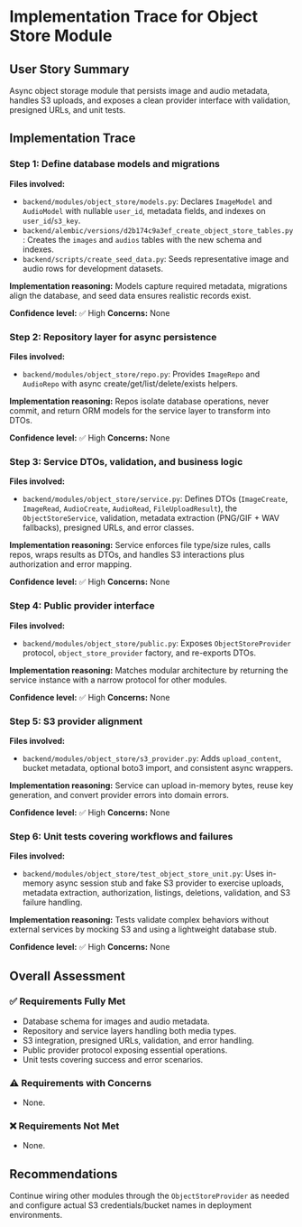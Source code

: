 # Implementation Trace for Object Store Module

## User Story Summary
Async object storage module that persists image and audio metadata, handles S3 uploads, and exposes a clean provider interface with validation, presigned URLs, and unit tests.

## Implementation Trace

### Step 1: Define database models and migrations
**Files involved:**
- `backend/modules/object_store/models.py`: Declares `ImageModel` and `AudioModel` with nullable `user_id`, metadata fields, and indexes on `user_id`/`s3_key`.
- `backend/alembic/versions/d2b174c9a3ef_create_object_store_tables.py`: Creates the `images` and `audios` tables with the new schema and indexes.
- `backend/scripts/create_seed_data.py`: Seeds representative image and audio rows for development datasets.

**Implementation reasoning:** Models capture required metadata, migrations align the database, and seed data ensures realistic records exist.

**Confidence level:** ✅ High
**Concerns:** None

### Step 2: Repository layer for async persistence
**Files involved:**
- `backend/modules/object_store/repo.py`: Provides `ImageRepo` and `AudioRepo` with async create/get/list/delete/exists helpers.

**Implementation reasoning:** Repos isolate database operations, never commit, and return ORM models for the service layer to transform into DTOs.

**Confidence level:** ✅ High
**Concerns:** None

### Step 3: Service DTOs, validation, and business logic
**Files involved:**
- `backend/modules/object_store/service.py`: Defines DTOs (`ImageCreate`, `ImageRead`, `AudioCreate`, `AudioRead`, `FileUploadResult`), the `ObjectStoreService`, validation, metadata extraction (PNG/GIF + WAV fallbacks), presigned URLs, and error classes.

**Implementation reasoning:** Service enforces file type/size rules, calls repos, wraps results as DTOs, and handles S3 interactions plus authorization and error mapping.

**Confidence level:** ✅ High
**Concerns:** None

### Step 4: Public provider interface
**Files involved:**
- `backend/modules/object_store/public.py`: Exposes `ObjectStoreProvider` protocol, `object_store_provider` factory, and re-exports DTOs.

**Implementation reasoning:** Matches modular architecture by returning the service instance with a narrow protocol for other modules.

**Confidence level:** ✅ High
**Concerns:** None

### Step 5: S3 provider alignment
**Files involved:**
- `backend/modules/object_store/s3_provider.py`: Adds `upload_content`, bucket metadata, optional boto3 import, and consistent async wrappers.

**Implementation reasoning:** Service can upload in-memory bytes, reuse key generation, and convert provider errors into domain errors.

**Confidence level:** ✅ High
**Concerns:** None

### Step 6: Unit tests covering workflows and failures
**Files involved:**
- `backend/modules/object_store/test_object_store_unit.py`: Uses in-memory async session stub and fake S3 provider to exercise uploads, metadata extraction, authorization, listings, deletions, validation, and S3 failure handling.

**Implementation reasoning:** Tests validate complex behaviors without external services by mocking S3 and using a lightweight database stub.

**Confidence level:** ✅ High
**Concerns:** None

## Overall Assessment

### ✅ Requirements Fully Met
- Database schema for images and audio metadata.
- Repository and service layers handling both media types.
- S3 integration, presigned URLs, validation, and error handling.
- Public provider protocol exposing essential operations.
- Unit tests covering success and error scenarios.

### ⚠️ Requirements with Concerns
- None.

### ❌ Requirements Not Met
- None.

## Recommendations
Continue wiring other modules through the `ObjectStoreProvider` as needed and configure actual S3 credentials/bucket names in deployment environments.
